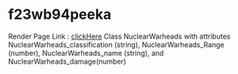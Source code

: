 # f23wb94peeka

Render Page Link : [clickHere](https://f23wb94peeka.onrender.com)
Class NuclearWarheads with attributes NuclearWarheads_classification (string), NuclearWarheads_Range (number), NuclearWarheads_name (string), and NuclearWarheads_damage(number)
